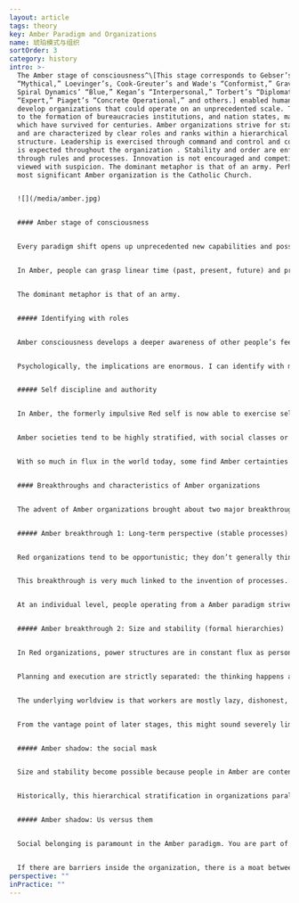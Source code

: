 ```yaml
---
layout: article
tags: theory
key: Amber Paradigm and Organizations
name: 琥珀模式与组织
sortOrder: 3
category: history
intro: >-
  The Amber stage of consciousness^\[This stage corresponds to Gebser’s
  “Mythical,” Loevinger’s, Cook-Greuter’s and Wade's “Conformist,” Graves’ “DQ,”
  Spiral Dynamics’ “Blue,” Kegan’s “Interpersonal,” Torbert’s “Diplomat” and
  “Expert,” Piaget’s “Concrete Operational,” and others.] enabled humankind to
  develop organizations that could operate on an unprecedented scale. This led
  to the formation of bureaucracies institutions, and nation states, many of
  which have survived for centuries. Amber organizations strive for stability
  and are characterized by clear roles and ranks within a hierarchical
  structure. Leadership is exercised through command and control and compliance
  is expected throughout the organization . Stability and order are enforced
  through rules and processes. Innovation is not encouraged and competition is
  viewed with suspicion. The dominant metaphor is that of an army. Perhaps the
  most significant Amber organization is the Catholic Church. 


  ![](/media/amber.jpg)


  #### Amber stage of consciousness


  Every paradigm shift opens up unprecedented new capabilities and possibilities. When Amber consciousness emerged, humankind leaped from a tribal world subsisting on horticulture to the age of agriculture, states and civilizations, institutions, bureaucracies, and organized religions. According to developmental psychologists, a large share of today’s adult population in developed societies operates from this paradigm. At the Amber stage, reality is perceived through Newtonian eyes. Cause and effect are understood.


  In Amber, people can grasp linear time (past, present, future) and project into the future. This is the soil from which agriculture could emerge: farming requires the self-discipline and foresight to keep seeds from this year’s harvest to provide for next year’s food. The calorific surplus generated by agriculture allowed for feeding a class of rulers, administrators, priests, warriors, and craftsmen; this brought about the shift from chiefdom to states and civilizations, starting around 4000 BC in Mesopotamia.


  The dominant metaphor is that of an army.


  ##### Identifying with roles


  Amber consciousness develops a deeper awareness of other people’s feelings and perceptions. Piaget, the pioneer child psychologist, has given us a defining experiment of Amber cognition. A two-colored ball is placed between a child and an adult, with the green side facing the child and the red side facing the adult. Prior to the Amber stage, a child cannot yet see the world from someone else’s perspective, and he will claim that both he and the adult see a green ball. At the age of around six or seven, a child raised in a nurturing environment will learn to see the world through someone else’s eyes and will correctly identify that the adult sees the red side of the ball.


  Psychologically, the implications are enormous. I can identify with my perspective and my role and see it as different from yours. I can also imagine how others view me. My ego and sense of self-worth are now very much based on other people’s opinions. I will strive for approval, acceptance, and position in my social circle. People at this stage internalize group norms, and the thinking is dominated by whether one has the right appearance, behaviors, and thoughts to fit in. The dualistic thinking of Red is still present, but the individual “my way or your way” is replaced with a collective “us or them.” Red egocentrism has given way to Amber ethnocentrism. Ken Wilber puts it this way: *Care and concern are expanded from me to the group―but no further! If you are a member of the group―a member of … my mythology, my ideology―then you are “saved” as well. But if you belong to a different culture, a different group, a different mythology, a different god, then you are damned.*^\[Ken Wilber, A Brief History of Everything (Boston: Shambhala Publications, 1996), 273.]


  ##### Self discipline and authority


  In Amber, the formerly impulsive Red self is now able to exercise self-discipline and self-control, not only in public but also in private. Amber societies have simple morals based on one accepted, right way of doing things. The Amber worldview is static: there are immutable laws that make for a just world, where things are either right or wrong. Do what’s right and you will be rewarded, in this life or the next. Do or say the wrong things, and you will be punished or even rejected from the group―and possibly suffer in the hereafter. People internalize the rules and morality and feel guilt and shame when they go astray. Authority to define what is right and wrong is now linked to a role, rather than to a powerful personality (as was the case in Red); it’s the priest’s robe, whoever wears it, that defines authority.


  Amber societies tend to be highly stratified, with social classes or caste systems and rigid gender differences as defining features. A lottery at birth defines what caste you are born into. From there, everything is mapped out for you―how you are to behave, think, dress, eat, and marry is in accordance with your caste.


  With so much in flux in the world today, some find Amber certainties an appealing refuge and call for a return to a fixed set of moral values. To take that perspective is to ignore the massive inequality of traditional societies that set strict social and sexual norms. It can be unpleasant, to say the least, to be a woman, a homosexual, an untouchable, or a free thinker in an Amber society.


  #### Breakthroughs and characteristics of Amber organizations


  The advent of Amber organizations brought about two major breakthroughs: organizations can now plan for the medium and long term, and they can create organizational structures that are stable and can scale. Combine these two breakthroughs, and you get organizations able to achieve unprecedented outcomes, beyond anything Red organizations could have even contemplated. Historically, Amber organizations are the ones that have built irrigation systems, pyramids, and the Great Wall of China. Amber organizations ran the ships, the trading posts, and the plantations of the Colonial world. The Catholic Church is built on this paradigm―arguably it has been the defining Amber organization for the Western world. The first large corporations of the Industrial Revolution were run on this template. Amber organizations are still very present today: most government agencies, public schools, religious institutions, and the military are run based on Amber principles and practices.


  ##### Amber breakthrough 1: Long-term perspective (stable processes)


  Red organizations tend to be opportunistic; they don’t generally think more than a few weeks ahead. Amber organizations can take on long-term projects―constructing cathedrals that might take two centuries to complete or creating networks of colonial trading posts thousands of miles away to facilitate commerce.


  This breakthrough is very much linked to the invention of processes. With processes, we can replicate past experience into the future. Last year’s harvest will be our template for this year’s; next year’s classroom will be run with the same lesson plan as this year’s. With processes, critical knowledge no longer depends on a particular person; it is embedded in the organization and can be transmitted across generations. Any person can be replaced by another that takes over the same role in the process. Even the chief is replaceable, in an orderly succession, and Amber organizations can therefore survive for centuries.


  At an individual level, people operating from a Amber paradigm strive for order and predictability; change is viewed with suspicion. The same holds true for Amber organizations, which are exceptionally well-suited for a stable world where the future can be planned based on past experience. They operate on the hidden assumption that there is one right way of doing things and that the world is (or should be) absolute. What has worked in the past will work in the future. Amber organizations find it hard to accept the need for change. The idea that there is one right way makes them uncomfortable with competition. Historically, they have striven for dominance and monopoly.


  ##### Amber breakthrough 2: Size and stability (formal hierarchies)


  In Red organizations, power structures are in constant flux as personalities jockey for influence. Amber organizations bring stability to power, with formal titles, fixed hierarchies, and organization charts. The overall structure settles into a well defined hierarchy. The plant manager is in charge of the department heads, who in turn oversee unit managers, line managers, foremen, and operators. Personal allegiance to the chief is no longer needed because everyone knows where they fit in the hierarchy. Much larger organizations become possible, spanning not hundreds but thousands of workers, and they can operate across vast distances. Mankind’s first global organizations―from the Catholic Church to the East India Company―were built on a Amber template.


  Planning and execution are strictly separated: the thinking happens at the top, the doing at the bottom. Decisions made at the top get handed down through successive layers of management. Control is maintained through compliance with rules and procedures. Leaders at all levels are given responsibility for compliance and can discipline those found wanting..


  The underlying worldview is that workers are mostly lazy, dishonest, and in need of direction. They must be supervised and told what is expected of them. Participatory management seems foolish from an Amber perspective; management must rely on command and control to achieve results. Jobs at the frontlines are specific and often routine. Innovation, critical thinking, and self-expression are not asked for (and are often discouraged). Information is shared on an as-needed basis. People are effectively interchangeable resources.


  From the vantage point of later stages, this might sound severely limiting. But as a step up from Red, it is major progress. Even people at the bottom of the organization feel that the predictability of routine work is liberating compared to the constant vigilance required in Red organization.. We no longer need to watch out for threats and danger that might come unexpectedly from any direction. We just need to follow the rules.


  ##### Amber shadow: the social mask


  Size and stability become possible because people in Amber are content to stay in their place in return for safety and predictability. People operating from this stage closely identify with their role and position. Amber organizations have invented and generalized the use of titles, ranks, and uniforms to bolster role identification. A bishop’s robe signals that inside is no mere priest. A general’s uniform can hardly be confused with a lieutenant’s or a private’s, even from far away. In factories, the owner, the engineer, the accountant, the foreman, and the machine operator tend to dress differently, even to this day. When we put on our ‘uniform’, we also put on a distinct identity, a social mask. We internalize behaviors that are expected of people with our rank and in our line of work. As a worker, it’s not only that I wear a different clothes to the engineer. I eat in the workers’ mess; he eats in the factory restaurant. And in these places, the subjects of conversation, the jokes, and the type of self-disclosure are vastly different. Social stability comes at the price of wearing a mask, of learning to distance ourselves from our unique nature, from our personal desires, needs, and feelings; instead, we embrace a socially acceptable self.


  Historically, this hierarchical stratification in organizations paralleled social stratification: The roles you could aspire to depended on your families position in society. It was often very difficult to ‘break the mold’. Fortunately, that rigid social stratification has disappeared in modern societies. Today’s Amber organizations still tend to reinforce hierarchy, albeit in more subtle ways. Promotion is often based on experience and service and sometimes the most qualified do not get the job because they haven’t ticked all the right boxes.


  ##### Amber shadow: Us versus them


  Social belonging is paramount in the Amber paradigm. You are part of the group, or you are not―it is “us” versus “them.” This dividing line can be found throughout Amber organizations―nurses versus doctors versus administrators, line versus staff, frontline versus headquarters etc. Amber organizations have definitive silos, and groups eye each other with suspicion across them. Co-operation and trust is enabled through procedures and rules that people have to abide by.


  If there are barriers inside the organization, there is a moat between the organization and the outside world. Amber organizations try wherever possible to be self-contained and autonomous. Early car factories had their own rubber plantations and steel mills, operated their own bakeries, and provided social housing. Employees also “belong” to the organization: employment is assumed to be lifelong, and much of people’s social life revolves around the organization. The possibility of dismissal therefore carries a double threat: employees risk losing both the identity the work gives them as well as the social fabric they are embedded in. Someone who decides to leave the organization is often met with bewilderment, if not accused of betrayal. Many of today’s Amber organizations still have lifetime employment as an underlying norm. For those who decide to leave, the process is often painful―akin to shedding an old life and having to reinvent a new one.
perspective: ""
inPractice: ""
---
```

